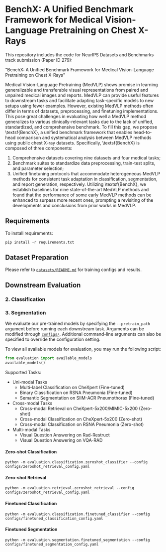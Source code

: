 # BenchX: A Unified Benchmark Framework for Medical Vision-Language Pretraining on Chest X-Rays

This repository includes the code for NeurIPS Datasets and Benchmarks track submission (Paper ID 279): 

"BenchX: A Unified Benchmark Framework for Medical Vision-Language Pretraining on Chest X-Rays"

Medical Vision-Language Pretraining (MedVLP) shows promise in learning generalizable and transferable visual representations from paired and unpaired medical images and reports. MedVLP can provide useful features to downstream tasks and facilitate adapting task-specific models to new setups using fewer examples. However, existing MedVLP methods often differ in terms of datasets, preprocessing, and finetuning implementations. This pose great challenges in evaluating how well a MedVLP method generalizes to various clinically-relevant tasks due to the lack of unified, standardized, and comprehensive benchmark. To fill this gap, we propose \textsf{BenchX}, a unified benchmark framework that enables head-to-head comparison and systematical analysis between MedVLP methods using public chest X-ray datasets. Specifically, \textsf{BenchX} is composed of three components: 
1) Comprehensive datasets covering nine datasets and four medical tasks;
2) Benchmark suites to standardize data preprocessing, train-test splits, and parameter selection;
3) Unified finetuning protocols that accommodate heterogeneous MedVLP methods for consistent task adaptation in classification, segmentation, and report generation, respectively.
Utilizing \textsf{BenchX}, we establish baselines for nine state-of-the-art MedVLP methods and found that the performance of some early MedVLP methods can be enhanced to surpass more recent ones, prompting a revisiting of the developments and conclusions from prior works in MedVLP.

## Requirements

To install requirements:

```setup
pip install -r requirements.txt
```

## Dataset Preparation

Please refer to [`datasets/README.md`](datasets/README.md) for training configs and results.

## Downstream Evaluation

### 2. Classification

### 3. Segmentation

We evaluate our pre-trained models by specifying the `--pretrain_path` argument before running each downstream task. Arguments can be modified through [`configs/`](configs/). Additional command-line arguments can also be specified to override the configuration setting.

To view all available models for evaluation, you may run the following script:
```python
from evaluation import available_models
available_models()
```

Supported Tasks:
* Uni-modal Tasks
    * Multi-label Classification on CheXpert (Fine-tuned)
    * Binary Classification on RSNA Pneumonia (Fine-tuned)
    * Semantic Segmentation on SIIM-ACR Pneumothorax (Fine-tuned)
* Cross-modal Tasks
    * Cross-modal Retrieval on CheXpert-5x200/MIMIC-5x200 (Zero-shot)
    * Cross-modal Classification on CheXpert-5x200 (Zero-shot)
    * Cross-modal Classification on RSNA Pneumonia (Zero-shot)
* Multi-modal Tasks
    * Visual Question Answering on Rad-Restruct
    * Visual Question Answering on VQA-RAD

#### Zero-shot Classification
```
python -m evaluation.classification.zeroshot_classifier --config configs/zeroshot_retrieval_config.yaml
```
#### Zero-shot Retrieval
```
python -m evaluation.retrieval.zeroshot_retrieval --config configs/zeroshot_retrieval_config.yaml
```
#### Finetuned Classification
```
python -m evaluation.classification.finetuned_classifier --config configs/finetuned_classification_config.yaml
```
#### Finetuned Segmentation
```
python -m evaluation.segmentation.finetuned_segmentation --config configs/finetuned_segmentation_config.yaml
```


